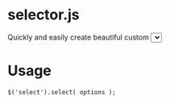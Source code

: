 <h1>selector.js</h1>
<p>Quickly and easily create beautiful custom <code><select></code> elements.  jQuery required.</p>
<h1>Usage</h1>
<code style="display: block;">$('select').select( options );</code>
